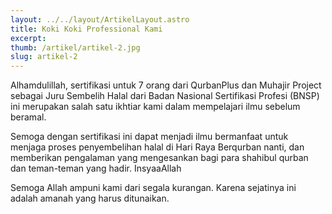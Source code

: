 ```yaml
---
layout: ../../layout/ArtikelLayout.astro
title: Koki Koki Professional Kami
excerpt: 
thumb: /artikel/artikel-2.jpg
slug: artikel-2
---
```


Alhamdulillah, sertifikasi untuk 7 orang dari QurbanPlus dan Muhajir Project sebagai Juru Sembelih Halal dari Badan Nasional Sertifikasi Profesi (BNSP) ini merupakan salah satu ikhtiar kami dalam mempelajari ilmu sebelum beramal. 

Semoga dengan sertifikasi ini dapat menjadi ilmu bermanfaat untuk menjaga proses penyembelihan halal di Hari Raya Berqurban nanti, dan memberikan pengalaman yang mengesankan bagi para shahibul qurban dan teman-teman yang hadir. InsyaaAllah

Semoga Allah ampuni kami dari segala kurangan. Karena sejatinya ini adalah amanah yang harus ditunaikan. 